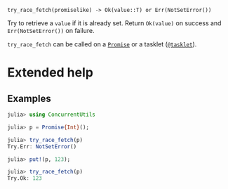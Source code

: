     try_race_fetch(promiselike) -> Ok(value::T) or Err(NotSetError())

Try to retrieve a `value` if it is already set.  Return `Ok(value)` on success and
`Err(NotSetError())` on failure.

`try_race_fetch` can be called on a [`Promise`](@ref) or a tasklet ([`@tasklet`](@ref)).

# Extended help

## Examples
```julia
julia> using ConcurrentUtils

julia> p = Promise{Int}();

julia> try_race_fetch(p)
Try.Err: NotSetError()

julia> put!(p, 123);

julia> try_race_fetch(p)
Try.Ok: 123
```
